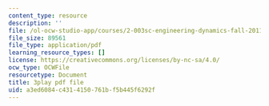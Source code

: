 ```yaml
---
content_type: resource
description: ''
file: /ol-ocw-studio-app/courses/2-003sc-engineering-dynamics-fall-2011/a3ed6084c4314150761bf5b445f6292f_9CPA6WG6mRo.pdf
file_size: 89561
file_type: application/pdf
learning_resource_types: []
license: https://creativecommons.org/licenses/by-nc-sa/4.0/
ocw_type: OCWFile
resourcetype: Document
title: 3play pdf file
uid: a3ed6084-c431-4150-761b-f5b445f6292f
---
```

